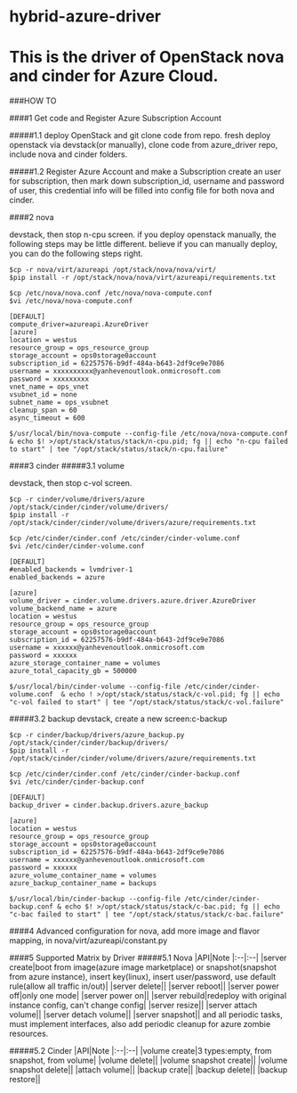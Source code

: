 # hybrid-azure-driver
# This is the driver of OpenStack nova and cinder for Azure Cloud.

###HOW TO

####1 Get code and Register Azure Subscription Account

#####1.1 deploy OpenStack and git clone code from repo.
fresh deploy openstack via devstack(or manually),
clone code from azure_driver repo, include nova and cinder folders.

#####1.2 Register Azure Account and make a Subscription
create an user for subscription, then mark down subscription_id,
username and password of user, this credential info will be filled into
config file for both nova and cinder.

####2 nova

devstack, then stop n-cpu screen. if you deploy openstack manually, the 
following steps may be little different. believe if you can manually deploy, 
you can do the following steps right.
```
$cp -r nova/virt/azureapi /opt/stack/nova/nova/virt/
$pip install -r /opt/stack/nova/nova/virt/azureapi/requirements.txt

$cp /etc/nova/nova.conf /etc/nova/nova-compute.conf
$vi /etc/nova/nova-compute.conf

[DEFAULT]
compute_driver=azureapi.AzureDriver
[azure]
location = westus
resource_group = ops_resource_group
storage_account = ops0storage0account
subscription_id = 62257576-b9df-484a-b643-2df9ce9e7086
username = xxxxxxxxxx@yanhevenoutlook.onmicrosoft.com
password = xxxxxxxxx
vnet_name = ops_vnet
vsubnet_id = none
subnet_name = ops_vsubnet
cleanup_span = 60
async_timeout = 600

$/usr/local/bin/nova-compute --config-file /etc/nova/nova-compute.conf & echo $! >/opt/stack/status/stack/n-cpu.pid; fg || echo "n-cpu failed to start" | tee "/opt/stack/status/stack/n-cpu.failure"
```

####3 cinder
#####3.1 volume

devstack, then stop c-vol screen.
```
$cp -r cinder/volume/drivers/azure /opt/stack/cinder/cinder/volume/drivers/
$pip install -r /opt/stack/cinder/cinder/volume/drivers/azure/requirements.txt

$cp /etc/cinder/cinder.conf /etc/cinder/cinder-volume.conf
$vi /etc/cinder/cinder-volume.conf

[DEFAULT]
#enabled_backends = lvmdriver-1
enabled_backends = azure

[azure]
volume_driver = cinder.volume.drivers.azure.driver.AzureDriver
volume_backend_name = azure
location = westus
resource_group = ops_resource_group
storage_account = ops0storage0account
subscription_id = 62257576-b9df-484a-b643-2df9ce9e7086
username = xxxxxx@yanhevenoutlook.onmicrosoft.com
password = xxxxxx
azure_storage_container_name = volumes
azure_total_capacity_gb = 500000

$/usr/local/bin/cinder-volume --config-file /etc/cinder/cinder-volume.conf  & echo ! >/opt/stack/status/stack/c-vol.pid; fg || echo "c-vol failed to start" | tee "/opt/stack/status/stack/c-vol.failure"
```

#####3.2 backup
devstack, create a new screen:c-backup
```
$cp -r cinder/backup/drivers/azure_backup.py /opt/stack/cinder/cinder/backup/drivers/
$pip install -r /opt/stack/cinder/cinder/volume/drivers/azure/requirements.txt

$cp /etc/cinder/cinder.conf /etc/cinder/cinder-backup.conf
$vi /etc/cinder/cinder-backup.conf

[DEFAULT]
backup_driver = cinder.backup.drivers.azure_backup

[azure]
location = westus
resource_group = ops_resource_group
storage_account = ops0storage0account
subscription_id = 62257576-b9df-484a-b643-2df9ce9e7086
username = xxxxxx@yanhevenoutlook.onmicrosoft.com
password = xxxxxx
azure_volume_container_name = volumes
azure_backup_container_name = backups

$/usr/local/bin/cinder-backup --config-file /etc/cinder/cinder-backup.conf & echo $! >/opt/stack/status/stack/c-bac.pid; fg || echo "c-bac failed to start" | tee "/opt/stack/status/stack/c-bac.failure"
```

####4 Advanced configuration
for nova, add more image and flavor mapping, in nova/virt/azureapi/constant.py

####5 Supported Matrix by Driver
#####5.1 Nova
|API|Note
|:--|:--|
|server create|boot from image(azure image marketplace) or snapshot(snapshot from azure instance), insert key(linux), insert user/password, use default rule(allow all traffic in/out)|
|server delete||
|server reboot||
|server power off|only one mode|
|server power on||
|server rebuild|redeploy with original instance config, can't change config|
|server resize||
|server attach volume||
|server detach volume||
|server snapshot||
and all periodic tasks, must implement interfaces, also add periodic cleanup 
for azure zombie resources.

#####5.2 Cinder
|API|Note
|:--|:--|
|volume create|3 types:empty, from snapshot, from volume|
|volume delete||
|volume snapshot create||
|volume snapshot delete||
|attach volume||
|backup crate||
|backup delete||
|backup restore||
